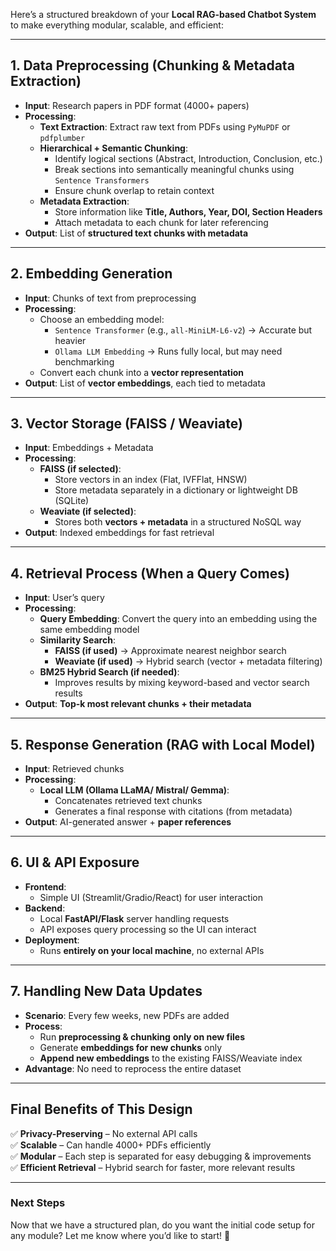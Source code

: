 Here’s a structured breakdown of your **Local RAG-based Chatbot System** to make everything modular, scalable, and efficient:

---

## **1. Data Preprocessing (Chunking & Metadata Extraction)**

- **Input**: Research papers in PDF format (4000+ papers)
- **Processing**:
  - **Text Extraction**: Extract raw text from PDFs using `PyMuPDF` or `pdfplumber`
  - **Hierarchical + Semantic Chunking**:
    - Identify logical sections (Abstract, Introduction, Conclusion, etc.)
    - Break sections into semantically meaningful chunks using `Sentence Transformers`
    - Ensure chunk overlap to retain context
  - **Metadata Extraction**:
    - Store information like **Title, Authors, Year, DOI, Section Headers**
    - Attach metadata to each chunk for later referencing
- **Output**: List of **structured text chunks with metadata**

---

## **2. Embedding Generation**

- **Input**: Chunks of text from preprocessing
- **Processing**:
  - Choose an embedding model:
    - `Sentence Transformer` (e.g., `all-MiniLM-L6-v2`) → Accurate but heavier
    - `Ollama LLM Embedding` → Runs fully local, but may need benchmarking
  - Convert each chunk into a **vector representation**
- **Output**: List of **vector embeddings**, each tied to metadata

---

## **3. Vector Storage (FAISS / Weaviate)**

- **Input**: Embeddings + Metadata
- **Processing**:
  - **FAISS (if selected)**:
    - Store vectors in an index (Flat, IVFFlat, HNSW)
    - Store metadata separately in a dictionary or lightweight DB (SQLite)
  - **Weaviate (if selected)**:
    - Stores both **vectors + metadata** in a structured NoSQL way
- **Output**: Indexed embeddings for fast retrieval

---

## **4. Retrieval Process (When a Query Comes)**

- **Input**: User’s query
- **Processing**:
  - **Query Embedding**: Convert the query into an embedding using the same embedding model
  - **Similarity Search**:
    - **FAISS (if used)** → Approximate nearest neighbor search
    - **Weaviate (if used)** → Hybrid search (vector + metadata filtering)
  - **BM25 Hybrid Search (if needed)**:
    - Improves results by mixing keyword-based and vector search results
- **Output**: **Top-k most relevant chunks + their metadata**

---

## **5. Response Generation (RAG with Local Model)**

- **Input**: Retrieved chunks
- **Processing**:
  - **Local LLM (Ollama LLaMA/ Mistral/ Gemma)**:
    - Concatenates retrieved text chunks
    - Generates a final response with citations (from metadata)
- **Output**: AI-generated answer + **paper references**

---

## **6. UI & API Exposure**

- **Frontend**:
  - Simple UI (Streamlit/Gradio/React) for user interaction
- **Backend**:
  - Local **FastAPI/Flask** server handling requests
  - API exposes query processing so the UI can interact
- **Deployment**:
  - Runs **entirely on your local machine**, no external APIs

---

## **7. Handling New Data Updates**

- **Scenario**: Every few weeks, new PDFs are added
- **Process**:
  - Run **preprocessing & chunking** **only on new files**
  - Generate **embeddings for new chunks** only
  - **Append new embeddings** to the existing FAISS/Weaviate index
- **Advantage**: No need to reprocess the entire dataset

---

## **Final Benefits of This Design**

✅ **Privacy-Preserving** – No external API calls  
✅ **Scalable** – Can handle 4000+ PDFs efficiently  
✅ **Modular** – Each step is separated for easy debugging & improvements  
✅ **Efficient Retrieval** – Hybrid search for faster, more relevant results

---

### **Next Steps**

Now that we have a structured plan, do you want the initial code setup for any module? Let me know where you’d like to start! 🚀
